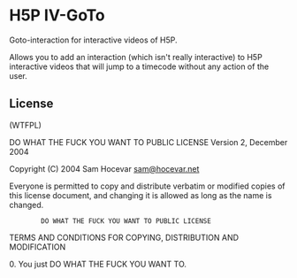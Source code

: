 H5P IV-GoTo
==========
Goto-interaction for interactive videos of H5P.

Allows you to add an interaction (which isn't really interactive) to H5P interactive videos that will jump to a timecode without any action of the user.

## License

(WTFPL)

DO WHAT THE FUCK YOU WANT TO PUBLIC LICENSE
                    Version 2, December 2004

 Copyright (C) 2004 Sam Hocevar <sam@hocevar.net>

 Everyone is permitted to copy and distribute verbatim or modified
 copies of this license document, and changing it is allowed as long
 as the name is changed.

            DO WHAT THE FUCK YOU WANT TO PUBLIC LICENSE
   TERMS AND CONDITIONS FOR COPYING, DISTRIBUTION AND MODIFICATION

  0\. You just DO WHAT THE FUCK YOU WANT TO.
